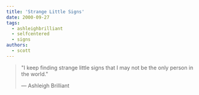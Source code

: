 ```yaml
---
title: 'Strange Little Signs'
date: 2000-09-27
tags:
  - ashleighbrilliant
  - selfcentered
  - signs
authors:
  - scott
---
```


> "I keep finding strange little signs that I may not be the only person in the world."
>
> — Ashleigh Brilliant
